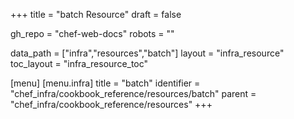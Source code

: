 +++
title = "batch Resource"
draft = false

gh_repo = "chef-web-docs"
robots = ""

data_path = ["infra","resources","batch"]
layout = "infra_resource"
toc_layout = "infra_resource_toc"


[menu]
  [menu.infra]
    title = "batch"
    identifier = "chef_infra/cookbook_reference/resources/batch"
    parent = "chef_infra/cookbook_reference/resources"
+++

<!-- The contents of this page are automatically generated from the batch.yaml file in the data directory. -->
<!-- To suggest a change, edit the https://github.com/chef/chef/blob/master/lib/chef/resource/batch.rb file
      and submit a pull request to the https://github.com/chef/chef repository. -->
